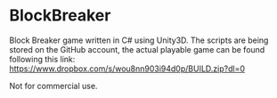 # BlockBreaker

Block Breaker game written in C# using Unity3D.
The scripts are being stored on the GitHub account, the actual playable game can be found following this link:
https://www.dropbox.com/s/wou8nn903i94d0p/BUILD.zip?dl=0 

Not for commercial use.
